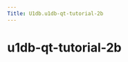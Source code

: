 ```yaml
---
Title: U1db.u1db-qt-tutorial-2b
---
```

        
u1db-qt-tutorial-2b
===================

<span class="subtitle"></span>
<span id="details"></span>

